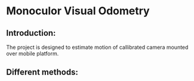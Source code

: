 # Monoculor Visual Odometry
## Introduction:  
The project is designed to estimate motion of callibrated camera mounted over mobile platform.

## Different methods: 
